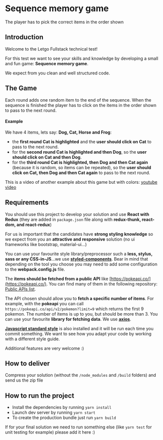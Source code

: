 # Sequence memory game

The player has to pick the correct items in the order shown

## Introduction

Welcome to the Letgo Fullstack technical test!

For this test we want to see your skills and knowledge by developing a small and fun game: **Sequence memory game**.

We expect from you clean and well structured code.

## The Game

Each round adds one random item to the end of the sequence. When the sequence is finished the player has to click on the items in the order shown to pass to the next round.

#### Example

We have 4 items, lets say: **Dog, Cat, Horse and Frog**:

- the **first round Cat is highlighted** and the **user should click on Cat** to pass to the next round.
- for the **second round Cat is highlighted and then Dog**, so the **user should click on Cat and then Dog**.
- for the **third round Cat is highlighted, then Dog and then Cat again** (because it is random, so items can be repeated), so the **user should click on Cat, then Dog and then Cat again** to pass to the next round.

This is a video of another example about this game but with colors: [youtube video](https://www.youtube.com/watch?v=1Yqj76Q4jJ4)

## Requirements

You should use this project to develop your solution and use **React with Redux** (they are added in `package.json` file along with **redux-thunk, react-dom, and react-redux**)

For us is important that the candidates have **strong styling knowledge** so we expect from you an **attractive and responsive** solution (no ui frameworks like bootstrap, material-ui...)

You can use your favourite style library/preprocessor such a **less, stylus, sass or any CSS-in-JS**...we use **[styled-components](https://www.styled-components.com/)**. Bear in mind that depending on the tool you choose you may need to add some configuration to the **webpack.config.js** file.

The **items should be fetched from a public API** like [https://pokeapi.co/](https://pokeapi.co/). You can find many of them in the following repository: [Public APIs list](https://github.com/toddmotto/public-apis).

The API chosen should allow you to **fetch a specific number of items**. For example, with the **pokeapi** you can call `https://pokeapi.co/api/v2/pokemon?limit=9` which returns the first 9 pokemon. The number of items is up to you, but should be more than 3. You can use your favourite **library for fetching data**. We use **[axios](https://github.com/axios/axios)**.

**[Javascript standard style](https://standardjs.com/)** is also installed and it will be run each time you commit something. We want to see how you adapt your code by working with a different style guide.

Additional features are very welcome :)

## How to deliver

Compress your solution (without the `/node_modules` and `/build` folders) and send us the zip file

## How to run the project

- Install the dependencies by running `yarn install`
- Launch dev server by running `yarn start`
- To create the production bundle just run `yarn build`

If for your final solution we need to run something else (like `yarn test` for unit testing for example) please add it here :)
